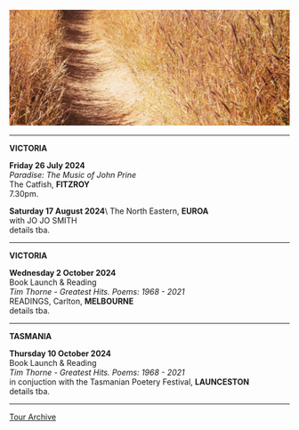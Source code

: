 ![](data/image/news/tourbanner2.jpg)
 
* * * * * 

**VICTORIA**

**Friday 26 July 2024**\
*Paradise: The Music of John Prine*  
The Catfish, **FITZROY**\
7.30pm.   

**Saturday 17 August 2024**\ 
The North Eastern, **EUROA**\
with JO JO SMITH\
details tba.

* * * * *

**VICTORIA**

**Wednesday 2 October 2024**\
Book Launch & Reading\
*Tim Thorne - Greatest Hits. Poems: 1968 - 2021*   
READINGS, Carlton, **MELBOURNE**\
details tba. 

* * * * *

**TASMANIA**

**Thursday 10 October 2024**\
Book Launch & Reading\
*Tim Thorne - Greatest Hits. Poems: 1968 - 2021*   
in conjuction with the Tasmanian Poetery Festival, **LAUNCESTON**\
details tba. 

* * * * *

[Tour Archive](tour/archive)
